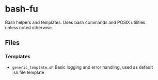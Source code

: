 bash-fu
=======

Bash helpers and templates. Uses bash commands and POSIX utilities unless 
noted otherwise. 


Files
-----

### Templates
 * `generic_template.sh` Basic logging and error handling, used as default .sh file template
  